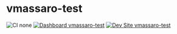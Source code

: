 # vmassaro-test

![CI none](https://img.shields.io/badge/ci-none-orange.svg)
[![Dashboard vmassaro-test](https://img.shields.io/badge/dashboard-vmassaro_test-yellow.svg)](https://dashboard.pantheon.io/sites/d2c34218-4b07-4841-8fa3-3964d5fe7d5f#dev/code)
[![Dev Site vmassaro-test](https://img.shields.io/badge/site-vmassaro_test-blue.svg)](http://dev-vmassaro-test.pantheonsite.io/)